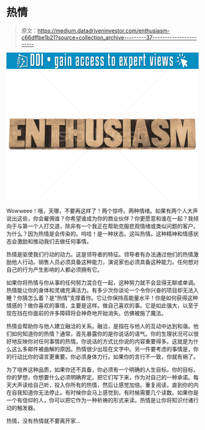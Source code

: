 # 热情

> 原文：<https://medium.datadriveninvestor.com/enthusiasm-c66dffbe1b21?source=collection_archive---------37----------------------->

[![](img/2bf2409e10170dd65f367d03685ef360.png)](http://www.track.datadriveninvestor.com/1126A)![](img/54e06c89d667065e663810485bb2f2fc.png)

Wowweee！哦，天哪，不要再这样了！两个惊呼。两种情绪。如果有两个人大声说出这些，你会雇佣谁？你希望谁成为你的商业伙伴？你更愿意和谁在一起？我倾向于与第一个人打交道，除非有一个我正在帮助克服悲观情绪或类似问题的客户。为什么？因为热情是会传染的。呜哇！是一种状态。这叫热情。这种精神和情感状态会激励和推动我们去做任何事情。

热情是驱使我们行动的动力。这是领导者的特征。领导者有办法通过他们的热情激励他人行动。销售人员必须具备这种能力，演说家也必须具备这种能力。任何想对自己的行为产生影响的人都必须拥有它。

如果你将热情与你从事的任何努力混合在一起，这种努力就不会显得无聊或单调。热情能让你的身体和灵魂充满活力。有多少次你谈论一个令你兴奋的项目却无法入睡？你猜怎么着？是“热情”支撑着你。它让你保持高能量水平！你是如何获得这种情感的？做你喜欢的事情，主要是这样。做自己喜欢的事。它是如此强大，以至于现在挡在你面前的许多障碍将会神奇地开始消失。仿佛被施了魔法。

热情会帮助你与他人建立融洽的关系。融洽，是指在与他人的互动中达到和谐。他们如何知道你的热情？通常，首先暴露你的是你说话的语气。你的生理状况可以很好地反映你对任何事情的热情。你说话的方式比你说的内容重要得多。这就是为什么这么多邮件被曲解的原因。热情很少出现在文字中。另一件要考虑的事情是，你的行动比你的语言更重要。你必须身体力行。如果你的言行不一致，你就有祸了。

为了培养这种品质，如果你还不具备，你必须有一个明确的人生目标。你的目标，你的梦想，你想要什么必须明确界定。把它们写下来，作为对自己的一种承诺。每天大声读给自己听，投入你所有的热情，然后让感觉加倍。重复阅读，直到你的内在自我知道你无法停止。有时候你会马上感觉到，有时候需要几个读数。如果你是一个有信仰的人，你可以把它作为一种祈祷的形式来读。热情是让你将知识付诸行动的触发器。

热情，没有热情就不要离开家…